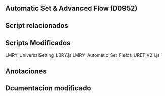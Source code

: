 ## Automatic Set & Advanced Flow (D0952)


## Script relacionados




## Scripts Modificados
LMRY_UniversalSetting_LBRY.js
LMRY_Automatic_Set_Fields_URET_V2.1.js
## Anotaciones 


## Dcumentacion modificado



